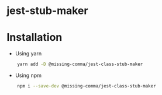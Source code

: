 # jest-stub-maker

# Installation

-   Using yarn

```.sh
	yarn add -D @missing-comma/jest-class-stub-maker
```

-   Using npm

```.sh
	npm i --save-dev @missing-comma/jest-class-stub-maker
```
